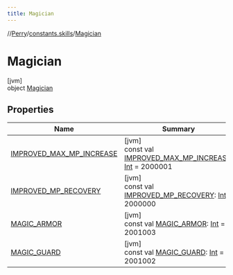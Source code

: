 ```yaml
---
title: Magician
---
```

//[Perry](../../../index.html)/[constants.skills](../index.html)/[Magician](index.html)



# Magician



[jvm]\
object [Magician](index.html)



## Properties


| Name | Summary |
|---|---|
| [IMPROVED_MAX_MP_INCREASE](-i-m-p-r-o-v-e-d_-m-a-x_-m-p_-i-n-c-r-e-a-s-e.html) | [jvm]<br>const val [IMPROVED_MAX_MP_INCREASE](-i-m-p-r-o-v-e-d_-m-a-x_-m-p_-i-n-c-r-e-a-s-e.html): [Int](https://kotlinlang.org/api/latest/jvm/stdlib/kotlin/-int/index.html) = 2000001 |
| [IMPROVED_MP_RECOVERY](-i-m-p-r-o-v-e-d_-m-p_-r-e-c-o-v-e-r-y.html) | [jvm]<br>const val [IMPROVED_MP_RECOVERY](-i-m-p-r-o-v-e-d_-m-p_-r-e-c-o-v-e-r-y.html): [Int](https://kotlinlang.org/api/latest/jvm/stdlib/kotlin/-int/index.html) = 2000000 |
| [MAGIC_ARMOR](-m-a-g-i-c_-a-r-m-o-r.html) | [jvm]<br>const val [MAGIC_ARMOR](-m-a-g-i-c_-a-r-m-o-r.html): [Int](https://kotlinlang.org/api/latest/jvm/stdlib/kotlin/-int/index.html) = 2001003 |
| [MAGIC_GUARD](-m-a-g-i-c_-g-u-a-r-d.html) | [jvm]<br>const val [MAGIC_GUARD](-m-a-g-i-c_-g-u-a-r-d.html): [Int](https://kotlinlang.org/api/latest/jvm/stdlib/kotlin/-int/index.html) = 2001002 |

